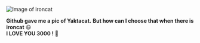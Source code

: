 ![Image of ironcat](https://octodex.github.com/images/ironcat.jpg)

**Github gave me a pic of Yaktacat.**
**But how can I choose that when there is ironcat** 😃   
**I LOVE YOU 3000 !** 🍂
